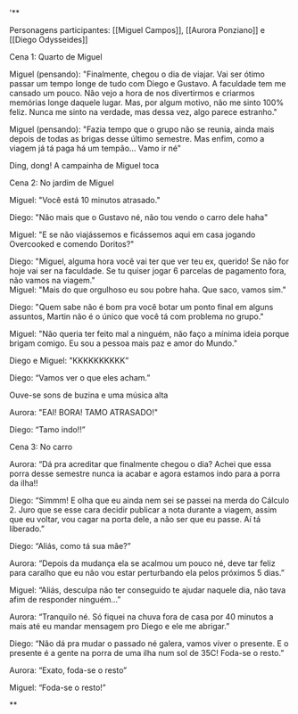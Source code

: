 '**

Personagens participantes: [[Miguel Campos]], [[Aurora Ponziano]] e [[Diego Odysseides]]

Cena 1: Quarto de Miguel

  

Miguel (pensando): "Finalmente, chegou o dia de viajar. Vai ser ótimo passar um tempo longe de tudo com Diego e Gustavo. A faculdade tem me cansado um pouco. Não vejo a hora de nos divertirmos e criarmos memórias longe daquele lugar. Mas, por algum motivo, não me sinto 100% feliz. Nunca me sinto na verdade, mas dessa vez, algo parece estranho."

  

Miguel (pensando): "Fazia tempo que o grupo não se reunia, ainda mais depois de todas as brigas desse último semestre. Mas enfim, como a viagem já tá paga há um tempão… Vamo ir né"

  

Ding, dong! A campainha de Miguel toca

  

Cena 2: No jardim de Miguel

  

Miguel: "Você está 10 minutos atrasado."

Diego: "Não mais que o Gustavo né, não tou vendo o carro dele haha"

Miguel: "E se não viajássemos e ficássemos aqui em casa jogando Overcooked e comendo Doritos?"

Diego: "Miguel, alguma hora você vai ter que ver teu ex, querido! Se não for hoje vai ser na faculdade. Se tu quiser jogar 6 parcelas de pagamento fora, não vamos na viagem."  
Miguel: "Mais do que orgulhoso eu sou pobre haha. Que saco, vamos sim."

Diego: "Quem sabe não é bom pra você botar um ponto final em alguns assuntos, Martin não é o único que você tá com problema no grupo."

Miguel: "Não queria ter feito mal a ninguém, não faço a mínima ideia porque brigam comigo. Eu sou a pessoa mais paz e amor do Mundo."

Diego e Miguel: "KKKKKKKKKK”

Diego: “Vamos ver o que eles acham.”

  

Ouve-se sons de buzina e uma música alta

  

Aurora: "EAI! BORA! TAMO ATRASADO!" 

Diego: “Tamo indo!!”

  

Cena 3: No carro

  

Aurora: “Dá pra acreditar que finalmente chegou o dia? Achei que essa porra desse semestre nunca ia acabar e agora estamos indo para a porra da ilha!!

Diego: “Simmm! E olha que eu ainda nem sei se passei na merda do Cálculo 2. Juro que se esse cara decidir publicar a nota durante a viagem, assim que eu voltar, vou cagar na porta dele, a não ser que eu passe. Aí tá liberado.”

Diego: “Aliás, como tá sua mãe?”

Aurora: “Depois da mudança ela se acalmou um pouco né, deve tar feliz para caralho que eu não vou estar perturbando ela pelos próximos 5 dias.” 

Miguel: “Aliás, desculpa não ter conseguido te ajudar naquele dia, não tava afim de responder ninguém…”

Aurora: “Tranquilo né. Só fiquei na chuva fora de casa por 40 minutos a mais até eu mandar mensagem pro Diego e ele me abrigar.”

Diego: “Não dá pra mudar o passado né galera, vamos viver o presente. E o presente é a gente na porra de uma ilha num sol de 35C! Foda-se o resto.”

Aurora: “Exato, foda-se o resto”

Miguel: “Foda-se o resto!”

**